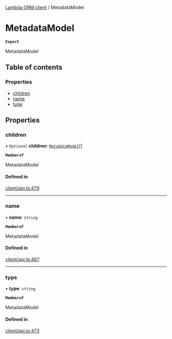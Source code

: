 [Lambda ORM client](../README.md) / MetadataModel

# MetadataModel

**`Export`**

MetadataModel

## Table of contents

### Properties

- [children](MetadataModel.md#children)
- [name](MetadataModel.md#name)
- [type](MetadataModel.md#type)

## Properties

### children

• `Optional` **children**: [`MetadataModel`](MetadataModel.md)[]

**`Memberof`**

MetadataModel

#### Defined in

[client/api.ts:479](https://github.com/FlavioLionelRita/lambdaorm-client-node/blob/de616fb/src/lib/client/api.ts#L479)

___

### name

• **name**: `string`

**`Memberof`**

MetadataModel

#### Defined in

[client/api.ts:467](https://github.com/FlavioLionelRita/lambdaorm-client-node/blob/de616fb/src/lib/client/api.ts#L467)

___

### type

• **type**: `string`

**`Memberof`**

MetadataModel

#### Defined in

[client/api.ts:473](https://github.com/FlavioLionelRita/lambdaorm-client-node/blob/de616fb/src/lib/client/api.ts#L473)
